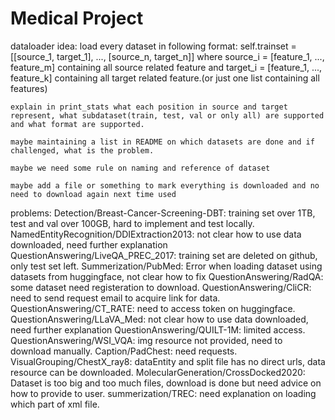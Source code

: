 # Medical Project

dataloader idea:
    load every dataset in following format: self.trainset = [[source_1, target_1], ..., [source_n, target_n]] where source_i = [feature_1, ..., feature_m] containing all source related feature and target_i = [feature_1, ..., feature_k] containing all target related feature.(or just one list containing all features)

    explain in print_stats what each position in source and target represent, what subdataset(train, test, val or only all) are supported and what format are supported.

    maybe maintaining a list in README on which datasets are done and if challenged, what is the problem.

    maybe we need some rule on naming and reference of dataset

    maybe add a file or something to mark everything is downloaded and no need to download again next time used

problems:
    Detection/Breast-Cancer-Screening-DBT: training set over 1TB, test and val over 100GB, hard to implement and test locally.
    NamedEntityRecognition/DDIExtraction2013: not clear how to use data downloaded, need further explanation
    QuestionAnswering/LiveQA_PREC_2017: training set are deleted on github, only test set left.
    Summerization/PubMed: Error when loading dataset using datasets from huggingface, not clear how to fix
    QuestionAnswering/RadQA: some dataset need registeration to download.
    QuestionAnswering/CliCR: need to send request email to acquire link for data.
    QuestionAnswering/CT_RATE: need to access token on huggingface.
    QuestionAnswering/LLaVA_Med: not clear how to use data downloaded, need further explanation
    QuestionAnswering/QUILT-1M: limited access.
    QuestionAnswering/WSI_VQA: img resource not provided, need to download manually.
    Caption/PadChest: need requests.
    VisualGrouping/ChestX_ray8: dataEntity and split file has no direct urls, data resource can be downloaded.
    MolecularGeneration/CrossDocked2020: Dataset is too big and too much files, download is done but need advice on how to provide to user.
    summerization/TREC: need explanation on loading which part of xml file.